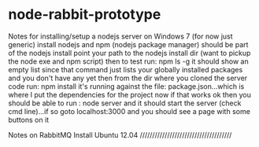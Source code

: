 node-rabbit-prototype
=====================

Notes for installing/setup a nodejs server on Windows 7 (for now just generic)
 install nodejs and npm (nodejs package manager) should be part of the nodejs install
 point your path to the nodejs install dir (want to pickup the node exe and npm script)
 then to test run: npm ls -g
   it should show an empty list since that command just lists your globally installed packages and you don't have any yet
 then from the dir where you cloned the server code run: npm install
   it's running against the file: package.json...which is where I put the dependencies for the project
 now if that works ok then you should be able to run : node server   and it should start the server (check cmd line)...if so goto localhost:3000 and you should see a page with some buttons on it 

 
Notes on RabbitMQ Install Ubuntu 12.04
/////////////////////////////////////


